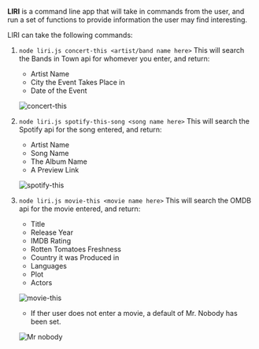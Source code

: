 **LIRI** is a command line app that will take in commands from the user, and run a set of functions to provide information the user may find interesting. 

LIRI can take the following commands: 

1. `node liri.js concert-this <artist/band name here>`
  This will search the Bands in Town api for whomever you enter, and return:
    - Artist Name
    - City the Event Takes Place in
    - Date of the Event
    
    ![concert-this](https://user-images.githubusercontent.com/51932757/62002061-0463a680-b0cb-11e9-9ed0-eba3c6010f36.png)
    
2. `node liri.js spotify-this-song <song name here>`
  This will search the Spotify api for the song entered, and return: 
    - Artist Name
    - Song Name
    - The Album Name
    - A Preview Link
    
    ![spotify-this](https://user-images.githubusercontent.com/51932757/62002078-44c32480-b0cb-11e9-8097-89d2e4174ac3.png)
    
3. `node liri.js movie-this <movie name here>`
  This will search the OMDB api for the movie entered, and return: 
    - Title
    - Release Year
    - IMDB Rating
    - Rotten Tomatoes Freshness
    - Country it was Produced in
    - Languages 
    - Plot
    - Actors
    
    ![movie-this](https://user-images.githubusercontent.com/51932757/62002065-1d6c5780-b0cb-11e9-8f99-14549d386ee3.png)
    
    - If ther user does not enter a movie, a default of Mr. Nobody has been set. 
    
    ![Mr nobody](https://user-images.githubusercontent.com/51932757/62002074-3543db80-b0cb-11e9-84ec-d3d2dc2356cb.png)
